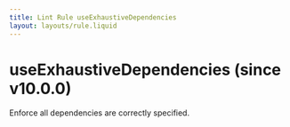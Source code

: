 ```yaml
---
title: Lint Rule useExhaustiveDependencies
layout: layouts/rule.liquid
---
```


# useExhaustiveDependencies (since v10.0.0)

Enforce all dependencies are correctly specified.

